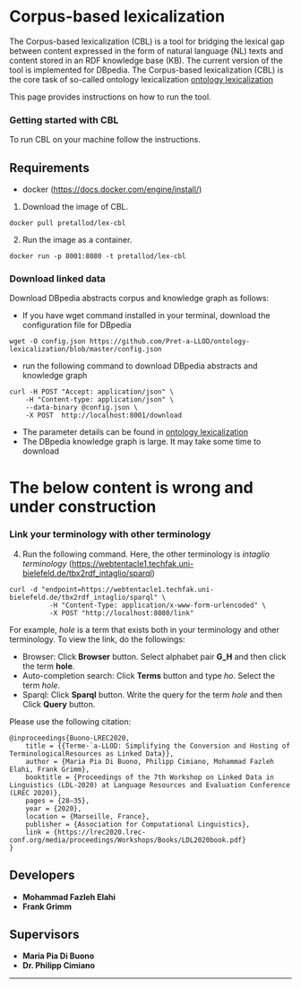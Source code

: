 # Corpus-based lexicalization
The Corpus-based lexicalization (CBL) is a tool for bridging the lexical gap between content expressed in the form of natural language (NL) texts and content stored in an RDF knowledge base (KB). The current version of the tool is implemented for DBpedia. The Corpus-based lexicalization (CBL) is the core task of so-called ontology lexicalization [ontology lexicalization](https://aclanthology.org/W13-3803.pdf)

This page provides instructions on how to run the tool.

### Getting started with CBL
To run CBL on your machine follow the instructions.

## Requirements
- docker (https://docs.docker.com/engine/install/)

1. Download the image of CBL. 
```
docker pull pretallod/lex-cbl
```
2. Run the image as a container.
```
docker run -p 8001:8080 -t pretallod/lex-cbl
```

### Download linked data
Download DBpedia abstracts corpus and knowledge graph as follows: 
- If you have wget command installed in your terminal, download the configuration file for DBpedia
```
wget -O config.json https://github.com/Pret-a-LLOD/ontology-lexicalization/blob/master/config.json
```
- run the following command to download DBpedia abstracts and knowledge graph
```
curl -H POST "Accept: application/json" \
    -H "Content-type: application/json" \
    --data-binary @config.json \
    -X POST  http://localhost:8001/download 
```
- The parameter details can be found in [ontology lexicalization](https://app.swaggerhub.com/apis/melahi/lex-cbl/1.0.0)
- The DBpedia knowledge graph is large. It may take some time to download

# The below content is wrong and under construction  

### Link your terminology with other terminology
4.  Run the following command. Here, the other terminology is *intaglio terminology* (https://webtentacle1.techfak.uni-bielefeld.de/tbx2rdf_intaglio/sparql)
```
curl -d "endpoint=https://webtentacle1.techfak.uni-bielefeld.de/tbx2rdf_intaglio/sparql" \
          -H "Content-Type: application/x-www-form-urlencoded" \
          -X POST "http://localhost:8080/link"      
 ```
For example, *hole* is a term that exists both in your terminology and other terminology. To view the link, do the followings: 
- Browser: Click **Browser** button. Select alphabet pair **G_H** and then click the term **hole**. 
- Auto-completion search: Click **Terms** button and type *ho*. Select the term *hole*. 
- Sparql: Click **Sparql** button. Write the query for the term *hole* and then Click **Query** button.

Please use the following citation:
```
@inproceedings{Buono-LREC2020,
	title = {{Terme-`a-LLOD: Simplifying the Conversion and Hosting of TerminologicalResources as Linked Data}},
	author = {Maria Pia Di Buono, Philipp Cimiano, Mohammad Fazleh Elahi, Frank Grimm},
	booktitle = {Proceedings of the 7th Workshop on Linked Data in Linguistics (LDL-2020) at Language Resources and Evaluation Conference (LREC 2020)},
	pages = {28–35},
	year = {2020},
	location = {Marseille, France},
	publisher = {Association for Computational Linguistics},
	link = {https://lrec2020.lrec-conf.org/media/proceedings/Workshops/Books/LDL2020book.pdf}
}
```

## Developers
* **Mohammad Fazleh Elahi**
* **Frank Grimm**
## Supervisors
* **Maria Pia Di Buono**
* **Dr. Philipp Cimiano**  




---
